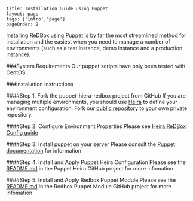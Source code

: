 ```
title: Installation Guide using Puppet
layout: page
tags: ['intro','page']
pageOrder: 2
```
Installing ReDBox using Puppet is by far the most streamlined method for installation and the easiest when you need to manage a number of environments (such as a test instance, demo instance and a production instance).

###System Requirements
Our puppet scripts have only been tested with CentOS.

###Installation Instructions

####Step 1. Fork the puppet-hiera-redbox project from GitHub
If you are managing multiple environments, you should use [Heira](http://docs.puppetlabs.com/hiera/1/) to define your environment configuration. Fork our [public repository](https://github.com/redbox-mint-contrib/puppet-heira-redbox) to your own private repository.

####Step 2. Configure Environment Properties
Please see [Heira ReDBox Config guide](https://github.com/redbox-mint-contrib/puppet-heira-redbox/blob/master/hiera-config-notes.md)

####Step 3. Install puppet on your server
Please consult the [Puppet documentation](http://docs.puppetlabs.com/guides/installation.html) for information

####Step 4. Install and Apply Puppet Heira Configuration
Please see the [README.md](https://github.com/redbox-mint-contrib/puppet-heira-redbox/blob/master/README.md) in the Puppet Heira GitHub project for more infomation

####Step 5. Install and Apply Redbox Puppet Module
Please see the [README.md](https://github.com/redbox-mint-contrib/puppet-redbox/blob/master/README.md) in the Redbox Puppet Module GitHub project for more infomation
